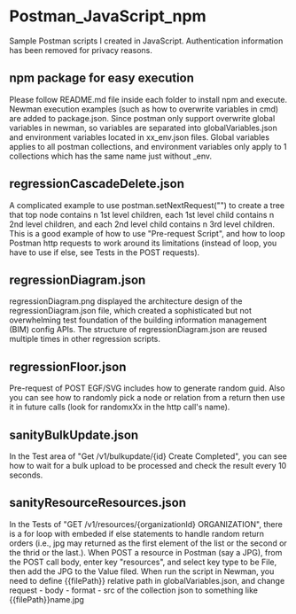 # Postman_JavaScript_npm
Sample Postman scripts I created in JavaScript. Authentication information has been removed for privacy reasons.

## npm package for easy execution
Please follow README.md file inside each folder to install npm and execute. Newman execution examples (such as how to overwrite variables in cmd) are added to package.json. Since postman only support overwrite global variables in newman, so variables are separated into globalVariables.json and environment variables located in xx_env.json files. Global variables applies to all postman collections, and environment variables only apply to 1 collections which has the same name just without _env.

## regressionCascadeDelete.json
A complicated example to use postman.setNextRequest("") to create a tree that top node contains n 1st level children, each 1st level child contains n 2nd level children, and each 2nd level child contains n 3rd level children. This is a good example of how to use "Pre-request Script", and how to loop Postman http requests to work around its limitations (instead of loop, you have to use if else, see Tests in the POST requests).

## regressionDiagram.json
regressionDiagram.png displayed the architecture design of the regressionDiagram.json file, which created a sophisticated but not overwhelming test foundation of the building information management (BIM) config APIs. The structure of regressionDiagram.json are reused multiple times in other regression scripts.

## regressionFloor.json
Pre-request of POST EGF/SVG includes how to generate random guid. Also you can see how to randomly pick a node or relation from a return then use it in future calls (look for randomxXx in the http call's name).

## sanityBulkUpdate.json
In the Test area of "Get /v1/bulkupdate/{id} Create Completed", you can see how to wait for a bulk upload to be processed and check the result every 10 seconds.

## sanityResourceResources.json
In the Tests of "GET /v1/resources/{organizationId} ORGANIZATION", there is a for loop with embeded if else statements to handle random return orders (i.e., jpg may returned as the first element of the list or the second or the thrid or the last.).
When POST a resource in Postman (say a JPG), from the POST call body, enter key "resources", and select key type to be File, then add the JPG to the Value filed. 
When run the script in Newman, you need to define {{filePath}} relative path in globalVariables.json, and change request - body - format - src of the collection json to something like {{filePath}}name.jpg
